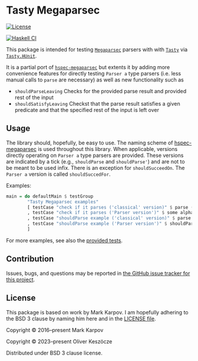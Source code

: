# Tasty Megaparsec

[![License](https://img.shields.io/badge/License-BDS3?color=green)](https://github.com/keszocze/tasty-megaparsec/blob/master/LICENSE)


[![Haskell CI](https://github.com/keszocze/tasty-megaparsec/actions/workflows/haskell.yml/badge.svg)](https://github.com/keszocze/tasty-megaparsec/actions/workflows/haskell.yml)

This package is intended for testing [`Megaparsec`](https://hackage.haskell.org/package/megaparsec) parsers with
with [`Tasty`](https://hackage.haskell.org/package/tasty) via [`Tasty.HUnit`](https://hackage.haskell.org/package/tasty-hunit).

It is a partial port of [`hspec-megaparsec`](https://hackage.haskell.org/package/hspec-megaparsec) but extents it by adding more convenience features for directly testing `Parser a` type parsers (i.e. less manual calls to `parse` are necessary) as well as new functionality such as

- `shouldParseLeaving`  Checks for the provided parse result and provided rest of the input
- `shouldSatisfyLeaving` Checkst that the parse result satisfies a given predicate and that the specified rest of the input is left over



## Usage

The library should, hopefully, be easy to use. The naming scheme of [hspec-megaparsec](https://hackage.haskell.org/package/hspec-megaparsec) is used throughout this library. When applicable, versions directly operating on `Parser a` type parsers are provided. These versions are indicated by a tick (e.g., `shouldParse` and `shouldParse'`) and are not to be meant to be used infix. There is an exception for `shouldSucceedOn`. The `Parser a` version is called `shouldSuccedFor`.

Examples:

```Haskell
main = do defaultMain $ testGroup
        "Tasty Megaparsec examples"
        [ testCase "check if it parses ('classical' version)" $ parse (some alphaNumChar) "" `shouldSucceedOn` "xk43g"
        , testCase "check if it parses ('Parser version')" $ some alphaNumChar `shouldSucceedFor` "xk43g"
        , testCase "shouldParse example ('classical' version)" $ parse (some alphaNumChar) "" "xk43g" `shouldParse` "xk43g"
        , testCase "shouldParse example ('Parser version')" $ shouldParse' (some alphaNumChar) "xk43g" "xk43g"
        ]
```

For more examples, see also the [provided tests](https://github.com/keszocze/tasty-megaparsec#test/Spec).

## Contribution

Issues, bugs, and questions may be reported in [the GitHub issue tracker for
this project](https://github.com/keszocze/tasty-megaparsec/blob/master/test/Spec.hs).



## License

This package is based on work by Mark Karpov. I am hopefully adhering to the BSD 3 clause by naming him here and in
the [LICENSE file](https://github.com/keszocze/tasty-megaparsec/blob/master/LICENSE).

Copyright © 2016–present Mark Karpov

Copyright © 2023–present Oliver Keszöcze

Distributed under BSD 3 clause license.
